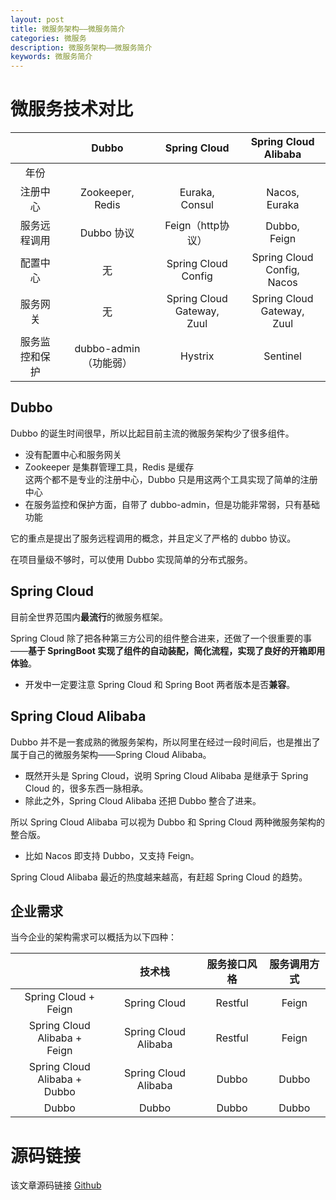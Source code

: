 ```yaml
---
layout: post
title: 微服务架构——微服务简介
categories: 微服务
description: 微服务架构——微服务简介
keywords: 微服务简介
---
```




# 微服务技术对比

| | Dubbo | Spring Cloud | Spring Cloud Alibaba |
| :--: | :--: | :--: | :--: |
| 年份 |  |  |  |
| 注册中心 | Zookeeper,<br>Redis | Euraka,<br>Consul| Nacos,<br>Euraka |
| 服务远程调用 | Dubbo 协议 | Feign（http协议）| Dubbo,<br>Feign |
| 配置中心 | 无 | Spring Cloud Config| Spring Cloud Config,<br>Nacos |
| 服务网关 | 无 | Spring Cloud Gateway,<br>Zuul| Spring Cloud Gateway,<br>Zuul| 
| 服务监控和保护 | dubbo-admin（功能弱） | Hystrix| Sentinel |

## Dubbo
Dubbo 的诞生时间很早，所以比起目前主流的微服务架构少了很多组件。
- 没有配置中心和服务网关
- Zookeeper 是集群管理工具，Redis 是缓存<br>
	这两个都不是专业的注册中心，Dubbo 只是用这两个工具实现了简单的注册中心
- 在服务监控和保护方面，自带了 dubbo-admin，但是功能非常弱，只有基础功能

它的重点是提出了服务远程调用的概念，并且定义了严格的 dubbo 协议。

在项目量级不够时，可以使用 Dubbo 实现简单的分布式服务。

## Spring Cloud
目前全世界范围内**最流行**的微服务框架。

Spring Cloud 除了把各种第三方公司的组件整合进来，还做了一个很重要的事——**基于 SpringBoot 实现了组件的自动装配，简化流程，实现了良好的开箱即用体验**。
- 开发中一定要注意 Spring Cloud 和 Spring Boot 两者版本是否**兼容**。


## Spring Cloud Alibaba
Dubbo 并不是一套成熟的微服务架构，所以阿里在经过一段时间后，也是推出了属于自己的微服务架构——Spring Cloud Alibaba。
- 既然开头是 Spring Cloud，说明 Spring Cloud Alibaba 是继承于 Spring Cloud 的，很多东西一脉相承。<br>
- 除此之外，Spring Cloud Alibaba 还把 Dubbo 整合了进来。

所以 Spring Cloud Alibaba 可以视为 Dubbo 和 Spring Cloud 两种微服务架构的整合版。
- 比如 Nacos 即支持 Dubbo，又支持 Feign。

Spring Cloud Alibaba 最近的热度越来越高，有赶超 Spring Cloud 的趋势。

## 企业需求
当今企业的架构需求可以概括为以下四种：

||技术栈|服务接口风格|服务调用方式|
|:--:|:--:|:--:|:--:|
|Spring Cloud +<br>Feign |Spring Cloud | Restful | Feign |
|Spring Cloud Alibaba +<br>Feign | Spring Cloud Alibaba | Restful | Feign |
|Spring Cloud Alibaba +<br>Dubbo | Spring Cloud Alibaba | Dubbo | Dubbo |
| Dubbo | Dubbo | Dubbo | Dubbo |

# 源码链接
该文章源码链接 [Github](url)